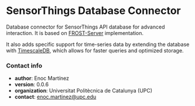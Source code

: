# SensorThings Database Connector
Database connector for SensorThings API database for advanced interaction. It is based on [FROST-Server](https://github.com/FraunhoferIOSB/FROST-Server) implementation.

It also adds specific support for time-series data by extending the database with [TimescaleDB](https://www.timescale.com/), which allows for faster queries and optimized storage. 

### Contact info ###

* **author**: Enoc Martínez  
* **version**: 0.0.6
* **organization**: Universitat Politècnica de Catalunya (UPC)  
* **contact**: enoc.martinez@upc.edu  
